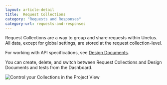 ```yaml
---
layout: article-detail
title:  Request Collections
category: "Requests and Responses"
category-url: requests-and-responses
---
```


Request Collections are a way to group and share requests within Unetus. All data, except for global settings, are stored at the request collection-level.

For working with API specifications, see [Design Documents](/insomnia/design-documents).

You can create, delete, and switch between Request Collections and Design Documents and tests from the Dashboard.

![Control your Collections in the Project View](/assets/images/project-view.png)
